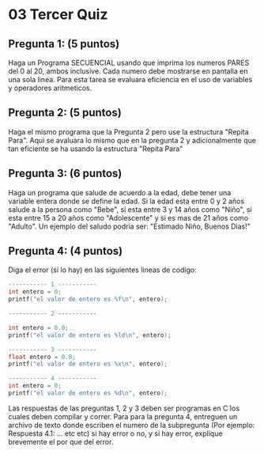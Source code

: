 # 03 Tercer Quiz
## Pregunta 1: (5 puntos)  
Haga un Programa SECUENCIAL usando que imprima los numeros PARES del 0 al 20, ambos inclusive. Cada numero debe mostrarse en pantalla en una sola linea. Para esta tarea se evaluara eficiencia en el uso de variables y operadores aritmeticos.
## Pregunta 2: (5 puntos) 
Haga el mismo programa que la Pregunta 2 pero use la estructura "Repita Para". Aqui se avaluara lo mismo que en la pregunta 2 y adicionalmente que tan eficiente se ha usando la estructura "Repita Para"
## Pregunta 3: (6 puntos)
Haga un programa que salude de acuerdo a la edad, debe tener una variable entera donde se define la edad. Si la edad esta entre 0 y 2 años salude a la persona como "Bebe", si esta entre 3 y 14 años como "Niño", si esta entre 15 a 20 años como "Adolescente" y si es mas de 21 años como "Adulto". Un ejemplo del saludo podria ser: "Estimado Niño, Buenos Dias!"

## Pregunta 4: (4 puntos)
Diga el error (si lo hay) en las siguientes lineas de codigo:
```C
----------- 1 -----------
int entero = 0;
printf("el valor de entero es %f\n", entero);
```
```C
----------- 2 -----------

int entero = 0.0;
printf("el valor de entero es %ld\n", entero);
```
```C
----------- 3 -----------
float entero = 0.0;
printf("el valor de entero es %x\n", entero);
```
```C
----------- 4 -----------
int entero = 0;
printf("el valor de entero es %d\n", entero);
```
Las respuestas de las preguntas 1, 2 y 3 deben ser programas en C los cuales deben compilar y correr.
Para para la pregunta 4, entreguen un archivo de texto donde escriben el numero de la subpregunta (Por ejemplo: Respuesta 4.1: ... etc etc) si hay error o no, y si hay error,  explique brevemente el por que del error. 
